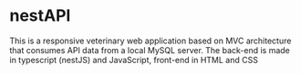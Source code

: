 # nestAPI
This is a responsive veterinary web application based on MVC architecture that consumes API data from a local MySQL server.
The back-end is made in typescript (nestJS) and JavaScript, front-end in HTML and CSS
